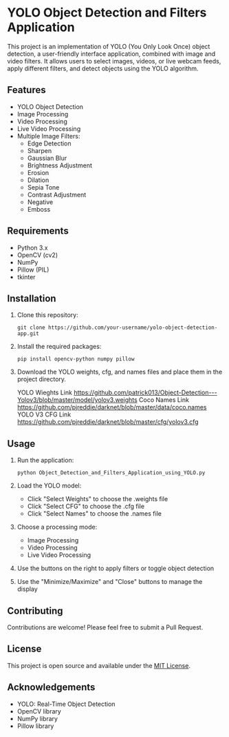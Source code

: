 # YOLO Object Detection and Filters Application

This project is an implementation of YOLO (You Only Look Once) object detection, a user-friendly interface application, combined with image and video filters. It allows users to select images, videos, or live webcam feeds, apply different filters, and detect objects using the YOLO algorithm.

## Features

- YOLO Object Detection
- Image Processing
- Video Processing
- Live Video Processing
- Multiple Image Filters:
  - Edge Detection
  - Sharpen
  - Gaussian Blur
  - Brightness Adjustment
  - Erosion
  - Dilation
  - Sepia Tone
  - Contrast Adjustment
  - Negative
  - Emboss

## Requirements

- Python 3.x
- OpenCV (cv2)
- NumPy
- Pillow (PIL)
- tkinter

## Installation

1. Clone this repository:
   ```
   git clone https://github.com/your-username/yolo-object-detection-app.git
   ```

2. Install the required packages:
   ```
   pip install opencv-python numpy pillow
   ```

3. Download the YOLO weights, cfg, and names files and place them in the project directory.
   
   YOLO Wieghts Link https://github.com/patrick013/Object-Detection---Yolov3/blob/master/model/yolov3.weights
   Coco Names Link https://github.com/pjreddie/darknet/blob/master/data/coco.names
   YOLO V3 CFG Link https://github.com/pjreddie/darknet/blob/master/cfg/yolov3.cfg
   

## Usage

1. Run the application:
   ```
   python Object_Detection_and_Filters_Application_using_YOLO.py
   ```

2. Load the YOLO model:
   - Click "Select Weights" to choose the .weights file
   - Click "Select CFG" to choose the .cfg file
   - Click "Select Names" to choose the .names file

3. Choose a processing mode:
   - Image Processing
   - Video Processing
   - Live Video Processing

4. Use the buttons on the right to apply filters or toggle object detection

5. Use the "Minimize/Maximize" and "Close" buttons to manage the display

## Contributing

Contributions are welcome! Please feel free to submit a Pull Request.

## License

This project is open source and available under the [MIT License](LICENSE).

## Acknowledgements

- YOLO: Real-Time Object Detection
- OpenCV library
- NumPy library
- Pillow library
